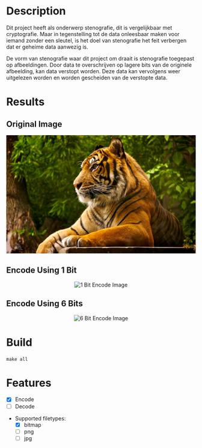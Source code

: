 # Description
Dit project heeft als onderwerp stenografie, dit is vergelijkbaar met cryptografie. Maar in tegenstelling tot de data onleesbaar maken voor iemand zonder een sleutel, is het doel van stenografie het feit verbergen dat er geheime data aanwezig is.

De vorm van stenografie waar dit project om draait is stenografie toegepast op afbeeldingen. Door data te overschrijven op lagere bits van de originele afbeelding, kan data verstopt worden. Deze data kan vervolgens weer uitgelezen worden en worden gescheiden van de verstopte data.

# Results
## Original Image
<div style="text-align:center"><img alt="Original Image" src="./img/original.jpg"/></div>

## Encode Using 1 Bit
<div style="text-align:center"><img alt="1 Bit Encode Image" src="./img/1bitEncode.bmp"/></div>

## Encode Using 6 Bits
<div style="text-align:center"><img alt="6 Bit Encode Image" src="./img/6bitEncode.bmp"/></div>

# Build
```
make all
```

# Features
- [X] Encode 
- [ ] Decode
- Supported filetypes:
    - [X] bitmap
    - [ ] png
    - [ ] jpg
